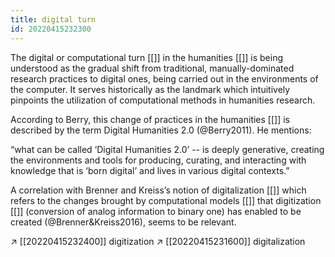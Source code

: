 ```yaml
---
title: digital turn
id: 20220415232300
---
```



The digital or computational turn [[]] in the humanities [[]] is being understood as the gradual shift from traditional, manually-dominated research practices to digital ones, being carried out in the environments of the computer. It serves historically as the landmark which intuitively pinpoints the utilization of computational methods in humanities research.

According to Berry, this change of practices in the humanities [[]] is described by the term Digital Humanities 2.0 (@Berry2011). He mentions:

“what can be called ‘Digital Humanities 2.0’ -- is deeply generative, creating the environments and tools for producing, curating, and interacting with knowledge that is ‘born digital’ and lives in various digital contexts.” 

A correlation with Brenner and Kreiss’s notion of digitalization [[]] which refers to the changes brought by computational models [[]] that digitization [[]] (conversion of analog information to binary one) has enabled to be created (@Brenner&Kreiss2016), seems to be relevant.

↗ [[20220415232400]] digitization
↗ [[20220415231600]] digitalization
